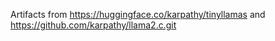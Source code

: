 Artifacts from https://huggingface.co/karpathy/tinyllamas and https://github.com/karpathy/llama2.c.git
